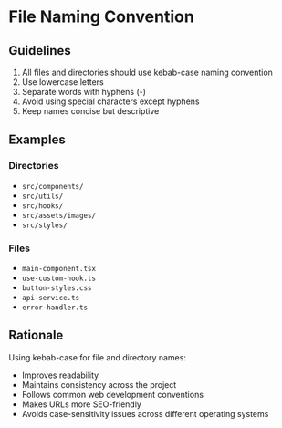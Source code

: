 # File Naming Convention

## Guidelines

1. All files and directories should use kebab-case naming convention
2. Use lowercase letters
3. Separate words with hyphens (-)
4. Avoid using special characters except hyphens
5. Keep names concise but descriptive

## Examples

### Directories
- `src/components/`
- `src/utils/`
- `src/hooks/`
- `src/assets/images/`
- `src/styles/`

### Files
- `main-component.tsx`
- `use-custom-hook.ts`
- `button-styles.css`
- `api-service.ts`
- `error-handler.ts`

## Rationale

Using kebab-case for file and directory names:
- Improves readability
- Maintains consistency across the project
- Follows common web development conventions
- Makes URLs more SEO-friendly
- Avoids case-sensitivity issues across different operating systems 